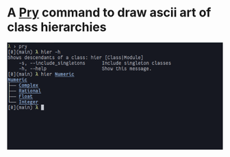 # A [Pry](http://github.com/pry/pry) command to draw ascii art of class hierarchies

![screenshot](shots/numeric.png)
